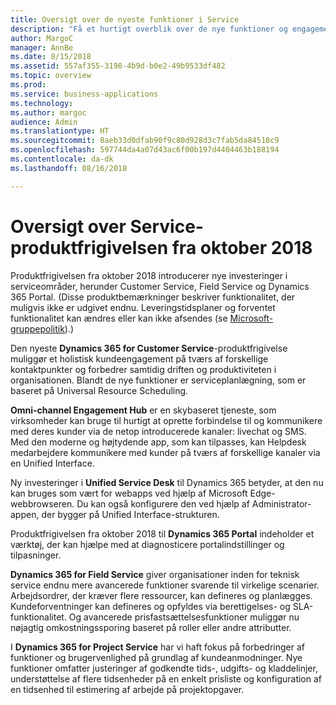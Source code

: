 ```yaml
---
title: Oversigt over de nyeste funktioner i Service
description: "Få et hurtigt overblik over de nye funktioner og engagementer i Service"
author: MargoC
manager: AnnBe
ms.date: 8/15/2018
ms.assetid: 557af355-3198-4b9d-b0e2-49b9533df482
ms.topic: overview
ms.prod: 
ms.service: business-applications
ms.technology: 
ms.author: margoc
audience: Admin
ms.translationtype: HT
ms.sourcegitcommit: 8aeb33d0dfab90f9c80d928d3c7fab5da84518c9
ms.openlocfilehash: 597744da4a07d43ac6f00b197d4404463b188194
ms.contentlocale: da-dk
ms.lasthandoff: 08/16/2018

---
```

#  <a name="overview-of-the-service-october-18-release"></a>Oversigt over Service-produktfrigivelsen fra oktober 2018 



Produktfrigivelsen fra oktober 2018 introducerer nye investeringer i serviceområder, herunder Customer Service, Field Service og Dynamics 365 Portal. (Disse produktbemærkninger beskriver funktionalitet, der muligvis ikke er udgivet endnu. Leveringstidsplaner og forventet funktionalitet kan ændres eller kan ikke afsendes (se [Microsoft-gruppepolitik](https://go.microsoft.com/fwlink/p/?linkid=2007332)).)

Den nyeste **Dynamics 365 for Customer Service**-produktfrigivelse muliggør et holistisk kundeengagement på tværs af forskellige kontaktpunkter og forbedrer samtidig driften og produktiviteten i organisationen. Blandt de nye funktioner er serviceplanlægning, som er baseret på Universal Resource Scheduling.

**Omni-channel Engagement Hub** er en skybaseret tjeneste, som virksomheder kan bruge til hurtigt at oprette forbindelse til og kommunikere med deres kunder via de netop introducerede kanaler: livechat og SMS. Med den moderne og højtydende app, som kan tilpasses, kan Helpdesk medarbejdere kommunikere med kunder på tværs af forskellige kanaler via en Unified Interface. 

Ny investeringer i **Unified Service Desk** til Dynamics 365 betyder, at den nu kan bruges som vært for webapps ved hjælp af Microsoft Edge-webbrowseren. Du kan også konfigurere den ved hjælp af Administrator-appen, der bygger på Unified Interface-strukturen. 

Produktfrigivelsen fra oktober 2018 til **Dynamics 365 Portal** indeholder et værktøj, der kan hjælpe med at diagnosticere portalindstillinger og tilpasninger. 

**Dynamics 365 for Field Service** giver organisationer inden for teknisk service endnu mere avancerede funktioner svarende til virkelige scenarier. Arbejdsordrer, der kræver flere ressourcer, kan defineres og planlægges. Kundeforventninger kan defineres og opfyldes via berettigelses- og SLA-funktionalitet. Og avancerede prisfastsættelsesfunktioner muliggør nu nøjagtig omkostningssporing baseret på roller eller andre attributter.

I **Dynamics 365 for Project Service** har vi haft fokus på forbedringer af funktioner og brugervenlighed på grundlag af kundeanmodninger. Nye funktioner omfatter justeringer af godkendte tids-, udgifts- og kladdelinjer, understøttelse af flere tidsenheder på en enkelt prisliste og konfiguration af en tidsenhed til estimering af arbejde på projektopgaver.



